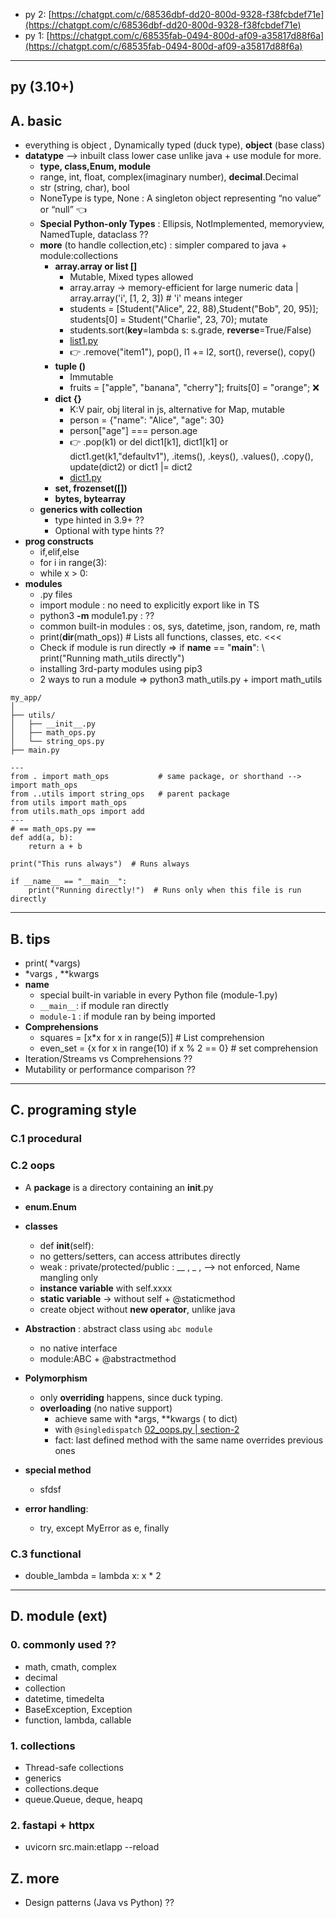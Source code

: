 - py 2: [https://chatgpt.com/c/68536dbf-dd20-800d-9328-f38fcbdef71e](https://chatgpt.com/c/68536dbf-dd20-800d-9328-f38fcbdef71e)
- py 1: [https://chatgpt.com/c/68535fab-0494-800d-af09-a35817d88f6a](https://chatgpt.com/c/68535fab-0494-800d-af09-a35817d88f6a)

---
## py (3.10+)
## A. basic
- everything is object , Dynamically typed (duck type), **object** (base class)
- **datatype** --> inbuilt class lower case unlike java + use module for more.
    - **type, class,Enum, module**
    - range, int, float, complex(imaginary number), **decimal**.Decimal
    - str (string, char), bool
    - NoneType is type, None : A singleton object representing “no value” or “null” :point_left:
    - **Special Python-only Types** :  Ellipsis, NotImplemented, memoryview, NamedTuple, dataclass ??
    - **more** (to handle collection,etc) : simpler compared to java +  module:collections
      - **array.array or list []** 
          - Mutable, Mixed types allowed
          - array.array -> memory-efficient for large numeric data |  array.array('i', [1, 2, 3])  # 'i' means integer
          - students = [Student("Alice", 22, 88),Student("Bob", 20, 95)]; students[0] = Student("Charlie", 23, 70); mutate
          - students.sort(**key**=lambda s: s.grade, **reverse**=True/False)
          - [list1.py](../../src/pyBasicModule/2025/list1.py)
          - :point_right: .remove("item1"), pop(), l1 += l2,  sort(), reverse(), copy()
      - **tuple ()**
          - Immutable
          - fruits = ["apple", "banana", "cherry"]; fruits[0] = "orange"; :x:
      - **dict {}**
          - K:V pair, obj literal in js, alternative for Map, mutable
          - person = {"name": "Alice", "age": 30}
          - person["age"] === person.age
          - :point_right: .pop(k1) or del dict1[k1], dict1[k1] or dict1.get(k1,"defaultv1"), .items(), .keys(), .values(), .copy(), update(dict2) or dict1 |= dict2
          - [dict1.py](../../src/pyBasicModule/2025/dict1.py)
      - **set, frozenset([])** 
      - **bytes, bytearray**
    - **generics with collection**
        - type hinted in 3.9+ ??
        - Optional with type hints ??
- **prog constructs**
    - if,elif,else
    - for i in range(3):
    - while x > 0:
- **modules** 
    - .py files
    - import module : no need to explicitly export like in TS
    - python3 **-m** module1.py : ??
    - common built-in modules :  os,  sys,  datetime,  json,  random,  re,  math
    - print(**dir**(math_ops))  # Lists all functions, classes, etc.  <<<
    - Check if module is run directly => if __name__ == "__main__": \ print("Running math_utils directly")
    - installing 3rd-party modules using pip3
    - 2 ways to run a module =>  python3 math_utils.py + import math_utils

```text
my_app/
│
├── utils/
│   ├── __init__.py
│   ├── math_ops.py
│   └── string_ops.py
├── main.py

---
from . import math_ops           # same package, or shorthand --> import math_ops
from ..utils import string_ops   # parent package
from utils import math_ops
from utils.math_ops import add
---
# == math_ops.py ==
def add(a, b):
    return a + b

print("This runs always")  # Runs always

if __name__ == "__main__":
    print("Running directly!")  # Runs only when this file is run directly
```

---
## B. tips
- print( *vargs)
- *vargs , **kwargs
- __name__
  - special built-in variable in every Python file (module-1.py)
  - `__main__`: if module ran directly
  - `module-1` : if module ran by being imported
- **Comprehensions**
  - squares = [x*x for x in range(5)] # List comprehension
  - even_set = {x for x in range(10) if x % 2 == 0} # set comprehension
- Iteration/Streams vs Comprehensions ??
- Mutability or performance comparison ??

---
## C. programing style
### C.1 procedural

### C.2 oops
- A **package** is a directory containing an __init__.py
- **enum.Enum**
- **classes**
    -  def __init__(self):
    - no getters/setters, can access attributes directly
    - weak : private/protected/public : __ , _ ,  --> not enforced, Name mangling only
    - **instance variable** with self.xxxx
    - **static variable** -> without self + @staticmethod
    - create object without **new operator**, unlike java
- **Abstraction** : abstract class using `abc module`
    - no native interface
    - module:ABC + @abstractmethod
- **Polymorphism** 
    - only **overriding** happens, since duck typing.
    - **overloading**  (no native support)
      - achieve same with *args, **kwargs ( to dict)
      - with `@singledispatch` [02_oops.py | section-2](../../src/pyBasicModule/2025/02_oops.py)
      - fact: last defined method with the same name overrides previous ones
- **special method**
    - sfdsf

- **error handling**: 
    - try, except MyError as e, finally

### C.3 functional
- double_lambda = lambda x: x * 2

---
## D. module (ext)
### 0. commonly used ??
- math, cmath, complex
- decimal
- collection
- datetime, timedelta
- BaseException, Exception
- function, lambda, callable

### 1. collections
- Thread-safe collections
- generics
- collections.deque
- queue.Queue, deque, heapq

### 2. fastapi + httpx 
- uvicorn src.main:etlapp --reload

## Z. more
- Design patterns (Java vs Python) ??
